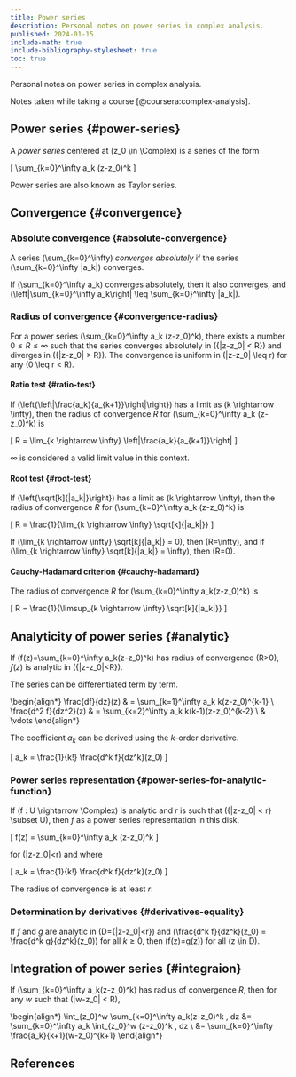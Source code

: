 ```yaml
---
title: Power series
description: Personal notes on power series in complex analysis.
published: 2024-01-15
include-math: true
include-bibliography-stylesheet: true
toc: true
---
```


Personal notes on power series in complex analysis.

Notes taken while taking a course [@coursera:complex-analysis].

## Power series {#power-series}

A _power series_ centered at \(z_0 \in \Complex\) is a series of the form

\[ \sum_{k=0}^\infty a_k (z-z_0)^k \]

Power series are also known as Taylor series.

## Convergence {#convergence}

### Absolute convergence {#absolute-convergence}

A series \(\sum_{k=0}^\infty\) _converges absolutely_
if the series \(\sum_{k=0}^\infty |a_k|\) converges.

If \(\sum_{k=0}^\infty a_k\) converges absolutely, then it also converges,
and \(\left|\sum_{k=0}^\infty a_k\right| \leq \sum_{k=0}^\infty |a_k|\).

### Radius of convergence {#convergence-radius}

For a power series \(\sum_{k=0}^\infty a_k (z-z_0)^k\),
there exists a number $0 \leq R \leq \infty$ such that
the series converges absolutely in \(\{|z-z_0| < R\}\)
and diverges in \(\{|z-z_0| > R\}\).
The convergence is uniform in \(|z-z_0| \leq r\) for any \(0 \leq r < R\).

#### Ratio test {#ratio-test}

If \(\left\{\left|\frac{a_k}{a_{k+1}}\right|\right\}\) has a limit as \(k \rightarrow \infty\),
then the radius of convergence $R$ for \(\sum_{k=0}^\infty a_k (z-z_0)^k\) is

\[ R = \lim_{k \rightarrow \infty} \left|\frac{a_k}{a_{k+1}}\right| \]

$\infty$ is considered a valid limit value in this context.

#### Root test {#root-test}

If \(\left\{\sqrt[k]{|a_k|}\right\}\) has a limit as \(k \rightarrow \infty\),
then the radius of convergence $R$ for \(\sum_{k=0}^\infty a_k (z-z_0)^k\) is

\[ R = \frac{1}{\lim_{k \rightarrow \infty} \sqrt[k]{|a_k|}} \]

If \(\lim_{k \rightarrow \infty} \sqrt[k]{|a_k|} = 0\), then \(R=\infty\),
and if \(\lim_{k \rightarrow \infty} \sqrt[k]{|a_k|} = \infty\), then \(R=0\).

#### Cauchy-Hadamard criterion {#cauchy-hadamard}

The radius of convergence $R$ for \(\sum_{k=0}^\infty a_k(z-z_0)^k\) is

\[ R = \frac{1}{\limsup_{k \rightarrow \infty} \sqrt[k]{|a_k|}} \]

## Analyticity of power series {#analytic}

If \(f(z)=\sum_{k=0}^\infty a_k(z-z_0)^k\) has radius of convergence \(R>0\),
$f(z)$ is analytic in \(\{|z-z_0|<R\}\).

The series can be differentiated term by term.

\begin{align*}
\frac{df}{dz}(z) & = \sum_{k=1}^\infty a_k k(z-z_0)^{k-1} \\
\frac{d^2 f}{dz^2}(z) & = \sum_{k=2}^\infty a_k k(k-1)(z-z_0)^{k-2} \\
& \vdots
\end{align*}

The coefficient $a_k$ can be derived using the $k$-order derivative.

\[ a_k = \frac{1}{k!} \frac{d^k f}{dz^k}(z_0) \]

### Power series representation {#power-series-for-analytic-function}

If \(f : U \rightarrow \Complex\) is analytic and $r$ is such that \(\{|z-z_0| < r\} \subset U\),
then $f$ as a power series representation in this disk.

\[ f(z) = \sum_{k=0}^\infty a_k (z-z_0)^k \]

for \(|z-z_0|<r\) and where

\[ a_k = \frac{1}{k!} \frac{d^k f}{dz^k}(z_0) \]

The radius of convergence is at least $r$.

### Determination by derivatives {#derivatives-equality}

If $f$ and $g$ are analytic in \(D=\{|z-z_0|<r\}\)
and \(\frac{d^k f}{dz^k}(z_0) = \frac{d^k g}{dz^k}(z_0)\) for all $k \geq 0$,
then \(f(z)=g(z)\) for all \(z \in D\).

## Integration of power series {#integraion}

If \(\sum_{k=0}^\infty a_k(z-z_0)^k\) has radius of convergence $R$,
then for any $w$ such that \(|w-z_0| < R\),

\begin{align*}
\int_{z_0}^w \sum_{k=0}^\infty a_k(z-z_0)^k \, dz
&= \sum_{k=0}^\infty a_k \int_{z_0}^w (z-z_0)^k \, dz \\
&= \sum_{k=0}^\infty \frac{a_k}{k+1}(w-z_0)^{k+1}
\end{align*}

## References
